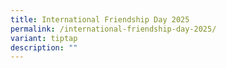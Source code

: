 ```yaml
---
title: International Friendship Day 2025
permalink: /international-friendship-day-2025/
variant: tiptap
description: ""
---
```


